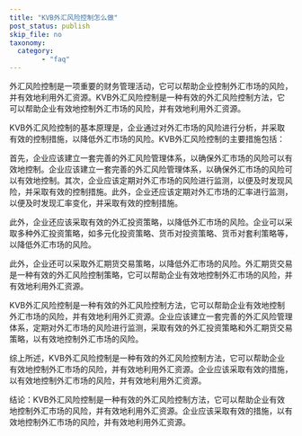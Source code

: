 ```yaml
---
title: "KVB外汇风险控制怎么做"
post_status: publish
skip_file: no
taxonomy:
  category:
        - "faq"
---
```


外汇风险控制是一项重要的财务管理活动，它可以帮助企业控制外汇市场的风险，并有效地利用外汇资源。KVB外汇风险控制是一种有效的外汇风险控制方法，它可以帮助企业有效地控制外汇市场的风险，并有效地利用外汇资源。

KVB外汇风险控制的基本原理是，企业通过对外汇市场的风险进行分析，并采取有效的控制措施，以降低外汇市场的风险。KVB外汇风险控制的主要措施包括：

首先，企业应该建立一套完善的外汇风险管理体系，以确保外汇市场的风险可以有效地控制。企业应该建立一套完善的外汇风险管理体系，以确保外汇市场的风险可以有效地控制。其次，企业应该定期对外汇市场的风险进行监测，以便及时发现风险，并采取有效的控制措施。此外，企业还应该定期对外汇市场的汇率进行监测，以便及时发现汇率变化，并采取有效的控制措施。

此外，企业还应该采取有效的外汇投资策略，以降低外汇市场的风险。企业可以采取多种外汇投资策略，如多元化投资策略、货币对投资策略、货币对套利策略等，以降低外汇市场的风险。

此外，企业还可以采取外汇期货交易策略，以降低外汇市场的风险。外汇期货交易是一种有效的外汇风险控制策略，它可以帮助企业有效地控制外汇市场的风险，并有效地利用外汇资源。

KVB外汇风险控制是一种有效的外汇风险控制方法，它可以帮助企业有效地控制外汇市场的风险，并有效地利用外汇资源。企业应该建立一套完善的外汇风险管理体系，定期对外汇市场的风险进行监测，采取有效的外汇投资策略和外汇期货交易策略，以有效地控制外汇市场的风险。

综上所述，KVB外汇风险控制是一种有效的外汇风险控制方法，它可以帮助企业有效地控制外汇市场的风险，并有效地利用外汇资源。企业应该采取有效的措施，以有效地控制外汇市场的风险，并有效地利用外汇资源。

结论：KVB外汇风险控制是一种有效的外汇风险控制方法，它可以帮助企业有效地控制外汇市场的风险，并有效地利用外汇资源。企业应该采取有效的措施，以有效地控制外汇市场的风险，并有效地利用外汇资源。
